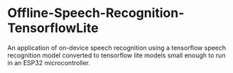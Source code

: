 # Offline-Speech-Recognition-TensorflowLite
An application of on-device speech recognition using a tensorflow speech recognition model converted to tensorflow lite models small enough to run in an ESP32 microcontroller.
